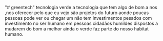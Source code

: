 "# greentech" 
tecnologia verde a tecnologia que tem algo de bom a nos ,nos oferecer pelo que eu vejo são projetos do futuro aonde poucas pessoas pode ver ou chegar um não tem investimentos pesados com investimento no ser humano em pessoas cidadãos humildes dispostos a mudarem do bom a melhor ainda o verde faz parte do nosso habitat humano.

